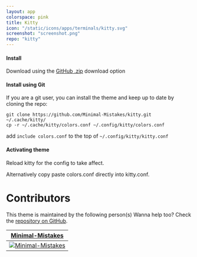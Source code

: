 ```yaml
---
layout: app
colorspace: pink
title: Kitty
icon: "/static/icons/apps/terminals/kitty.svg"
screenshot: "screenshot.png"
repo: "kitty"
---
```


#### Install

Download using the [GitHub .zip](https://github.com/Minimal-Mistakes/kitty/archive/main.zip) download option

#### Install using Git

If you are a git user, you can install the theme and keep up to date by cloning the repo:

```
git clone https://github.com/Minimal-Mistakes/kitty.git ~/.cache/kitty/
cp -r ~/.cache/kitty/colors.conf ~/.config/kitty/colors.conf
```

add `include colors.conf` to the top of `~/.config/kitty/kitty.conf`

#### Activating theme

Reload kitty for the config to take affect.

Alternatively copy paste colors.conf directly into kitty.conf.

# Contributors

This theme is maintained by the following person(s) Wanna help too? Check the [repository on GitHub](https://github.com/minimal-mistakes/kitty/graphs/contributors).

| [Minimal-Mistakes](https://github.com/Minimal-Mistakes)                                                            |
| ------------------------------------------------------------------------------------------------------------------ |
| [![Minimal-Mistakes](https://avatars.githubusercontent.com/u/99121492?s=125)](https://github.com/Minimal-Mistakes) |
